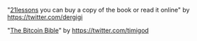 "[21lessons](https://21lessons.com) you can buy a copy of the book or read it online" by https://twitter.com/dergigi

"[The Bitcoin Bible](https://www.notion.so/The-Little-Bitcoin-Book-86861255b9b84128b2633efbb73bbd36)" by https://twitter.com/timigod
